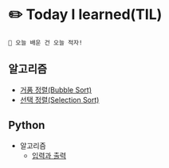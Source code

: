 # ✏️ Today I learned(TIL)

```
👊 오늘 배운 건 오늘 적자!
```

## 알고리즘
- [거품 정렬(Bubble Sort)](Algorithm/거품%20정렬(Bubble%20Sort).md)
- [선택 정렬(Selection Sort)](Algorithm/선택%20정렬(Selection%20Sort).md)

## Python
 - 알고리즘
   - [입력과 출력](Python/입력과%20출력.md)